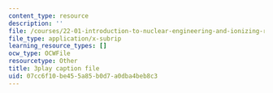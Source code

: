 ```yaml
---
content_type: resource
description: ''
file: /courses/22-01-introduction-to-nuclear-engineering-and-ionizing-radiation-fall-2016/07cc6f10be455a85b0d7a0dba4beb8c3_NXrGOd7gdMw.vtt
file_type: application/x-subrip
learning_resource_types: []
ocw_type: OCWFile
resourcetype: Other
title: 3play caption file
uid: 07cc6f10-be45-5a85-b0d7-a0dba4beb8c3
---
```

